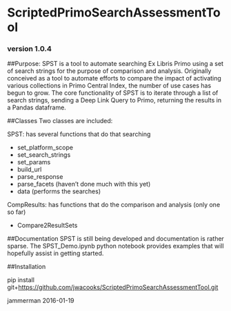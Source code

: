 # ScriptedPrimoSearchAssessmentTool
### version 1.0.4

##Purpose:
SPST is a tool to automate searching Ex Libris Primo using a set of search strings for the purpose of comparison and analysis. Originally conceived as a tool to automate efforts to compare the impact of activating various collections in Primo Central Index, the number of use cases has begun to grow. The core functionality of SPST is to iterate through a list of search strings, sending a Deep Link Query to Primo, returning the results in a Pandas dataframe.


##Classes
Two classes are included:

SPST: has several functions that do that searching

* 	set_platform_scope
* 	set_search_strings
* 	set_params
* 	build_url
* 	parse_response
* 	parse_facets (haven’t done much with this yet)
* 	data (performs the searches)

CompResults: has functions that do the comparison and analysis (only one so far)

* Compare2ResultSets

##Documentation
SPST is still being developed and documentation is rather sparse. The SPST_Demo.ipynb python notebook provides examples that will hopefully assist in getting started. 

##Installation

pip install git+https://github.com/jwacooks/ScriptedPrimoSearchAssessmentTool.git


jammerman
2016-01-19



  
